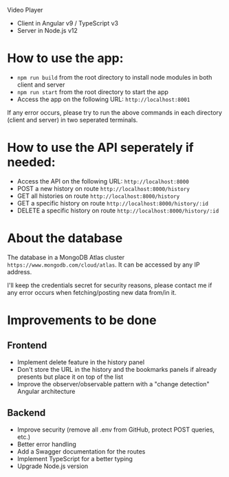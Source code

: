 Video Player

- Client in Angular v9 / TypeScript v3
- Server in Node.js v12

# How to use the app:

- `npm run build` from the root directory to install node modules in both client and server
- `npm run start` from the root directory to start the app
- Access the app on the following URL: `http://localhost:8001`

If any error occurs, please try to run the above commands in each directory (client and server) in two seperated terminals.

# How to use the API seperately if needed:

- Access the API on the following URL: `http://localhost:8000`
- POST a new history on route `http://localhost:8000/history`
- GET all histories on route `http://localhost:8000/history`
- GET a specific history on route `http://localhost:8000/history/:id`
- DELETE a specific history on route `http://localhost:8000/history/:id`

# About the database

The database in a MongoDB Atlas cluster `https://www.mongodb.com/cloud/atlas`. It can be accessed by any IP address.

I'll keep the credentials secret for security reasons, please contact me if any error occurs when fetching/posting new data from/in it.

# Improvements to be done

## Frontend

- Implement delete feature in the history panel
- Don't store the URL in the history and the bookmarks panels if already presents but place it on top of the list
- Improve the observer/observable pattern with a "change detection" Angular architecture

## Backend

- Improve security (remove all .env from GitHub, protect POST queries, etc.)
- Better error handling
- Add a Swagger documentation for the routes
- Implement TypeScript for a better typing
- Upgrade Node.js version
